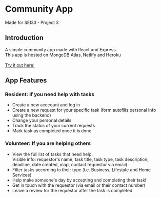 # Community App
Made for SEI33 - Project 3

<h2>Introduction</h2>
A simple community app made with React and Express.
<br>This app is hosted on MongoDB Atlas, Netlify and Heroku
<br>
<br><a href="https://community-task-app.netlify.app/" target="_blank">Try it out here!</a>

<h2>App Features</h2>

<h3>Resident: If you need help with tasks</h3>
<ul>
  <li>Create a new acccount and log in</li>
  <li>Create a new request for your specific task (form autofills personal info using the backend)</li>
  <li>Change your personal details</li>
  <li>Track the status of your current requests</li>
  <li>Mark task as completed once it is done</li>
  
</ul>

<h3>Volunteer: If you are helping others</h3>
<ul>
  <li>View the full list of tasks that need help.</li>
  </li>Visible info: requestor's name, task title, task type, task description, deadline, date created, map, contact requestor via email)</li>
  <li>Filter tasks according to their type (i.e. Business, Lifestyle and Home Services)</li>
  <li>Help make someone's day by accepting and completing their task!</li>
  <li>Get in touch with the requestor (via email or their contact number)</li>
  <li>Leave a review for the requestor after the task is completed</li>
</ul>
